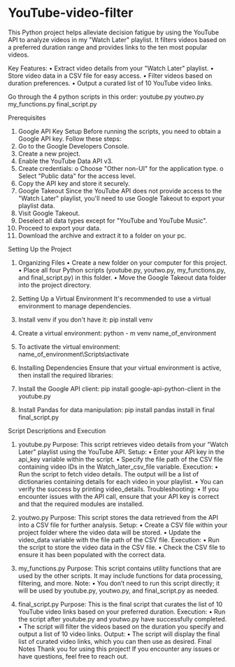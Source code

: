 # YouTube-video-filter
This Python project helps alleviate decision fatigue by using the YouTube API to analyze videos in my "Watch Later" playlist. It filters videos based on a preferred duration range and provides links to the ten most popular videos.

Key Features:
•	Extract video details from your "Watch Later" playlist.
•	Store video data in a CSV file for easy access.
•	Filter videos based on duration preferences.
•	Output a curated list of 10 YouTube video links.

Go through the 4 python scripts in this order:
youtube.py
youtwo.py
my_functions.py
final_script.py

Prerequisites
1. Google API Key Setup
Before running the scripts, you need to obtain a Google API key. Follow these steps:
1.	Go to the Google Developers Console.
2.	Create a new project.
3.	Enable the YouTube Data API v3.
4.	Create credentials:
o	Choose "Other non-UI" for the application type.
o	Select "Public data" for the access level.
5.	Copy the API key and store it securely.
2. Google Takeout
Since the YouTube API does not provide access to the "Watch Later" playlist, you'll need to use Google Takeout to export your playlist data.
1.	Visit Google Takeout.
2.	Deselect all data types except for "YouTube and YouTube Music".
3.	Proceed to export your data.
4.	Download the archive and extract it to a folder on your pc.

Setting Up the Project
1. Organizing Files
•	Create a new folder on your computer for this project.
•	Place all four Python scripts (youtube.py, youtwo.py, my_functions.py, and final_script.py) in this folder.
•	Move the Google Takeout data folder into the project directory.

2. Setting Up a Virtual Environment
It's recommended to use a virtual environment to manage dependencies.
1.	Install venv if you don't have it: pip install venv
2.	Create a virtual environment: python - m venv name_of_environment
3.	To activate the virtual environment: name_of_environment\Scripts\activate


3. Installing Dependencies
Ensure that your virtual environment is active, then install the required libraries:
1.	Install the Google API client: pip install google-api-python-client in the youtube.py
2.	Install Pandas for data manipulation: pip install pandas install  in final final_script.py

Script Descriptions and Execution
1. youtube.py
Purpose: This script retrieves video details from your "Watch Later" playlist using the YouTube API.
Setup:
•	Enter your API key in the api_key variable within the script.
•	Specify the file path of the CSV file containing video IDs in the Watch_later_csv_file variable.
Execution:
•	Run the script to fetch video details. The output will be a list of dictionaries containing details for each video in your playlist.
•	You can verify the success by printing video_details.
Troubleshooting:
•	If you encounter issues with the API call, ensure that your API key is correct and that the required modules are installed.
2. youtwo.py
Purpose: This script stores the data retrieved from the API into a CSV file for further analysis.
Setup:
•	Create a CSV file within your project folder where the video data will be stored.
•	Update the video_data variable with the file path of the CSV file.
Execution:
•	Run the script to store the video data in the CSV file.
•	Check the CSV file to ensure it has been populated with the correct data.

3. my_functions.py
Purpose: This script contains utility functions that are used by the other scripts. It may include functions for data processing, filtering, and more.
Note:
•	You don’t need to run this script directly; it will be used by youtube.py, youtwo.py, and final_script.py as needed.


4. final_script.py
Purpose: This is the final script that curates the list of 10 YouTube video links based on your preferred duration.
Execution:
•	Run the script after youtube.py and youtwo.py have successfully completed.
•	The script will filter the videos based on the duration you specify and output a list of 10 video links.
Output:
•	The script will display the final list of curated video links, which you can then use as desired.
Final Notes
Thank you for using this project! If you encounter any issues or have questions, feel free to reach out.



